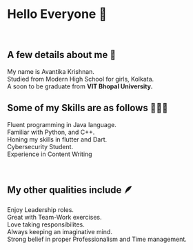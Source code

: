 # Hello Everyone 🤗

<br>

## A few details about me 🙌
My name is Avantika Krishnan.
<br>
Studied from Modern High School for girls, Kolkata.
<br>
A soon to be graduate from **VIT Bhopal University.**
<br>


## Some of my Skills are as follows 👩🏽‍💻
Fluent programming in Java language.
<br>
Familiar with Python, and C++.
<br>
Honing my skills in flutter and Dart.
<br>
Cybersecurity Student.
<br>
Experience in Content Writing

<br>

## My other qualities include 🪶
Enjoy Leadership roles.
<br>
Great with Team-Work exercises.
<br>
Love taking responsibilites.
<br>
Always keeping an imaginative mind.
<br>
Strong belief in proper Professionalism and Time management.






